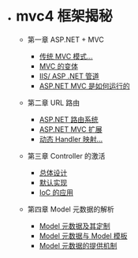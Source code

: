 - # mvc4 框架揭秘
  - 第一章 ASP.NET + MVC
    - [传统 MVC 模式…](./book/Mvc4kjjm/第一章.md)
    - [MVC 的变体](1##)
    - [IIS/ ASP .NET 管道](1#)
    - [ASP.NET MVC 是如何运行的](1#)
    
  - 第二章 URL 路由
    - [ASP.NET 路由系统](1##)
    - [ASP.NET MVC 扩展](1##)
    - [动态 Handler 映射…](1#)

  - 第三章 Controller 的激活
    - [总体设计](1##)
    - [默认实现](1##)
    - [IoC 的应用](1#)
    
  - 第四章 Model 元数据的解析
    - [Model 元数据及其定制](1##)
    - [Model 元数据与 Model 模板](1##)
    - [Model 元数据的提供机制](1#)

